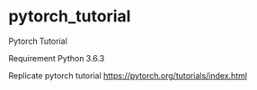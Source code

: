 # pytorch_tutorial

Pytorch Tutorial

Requirement
Python 3.6.3

Replicate pytorch tutorial
https://pytorch.org/tutorials/index.html

